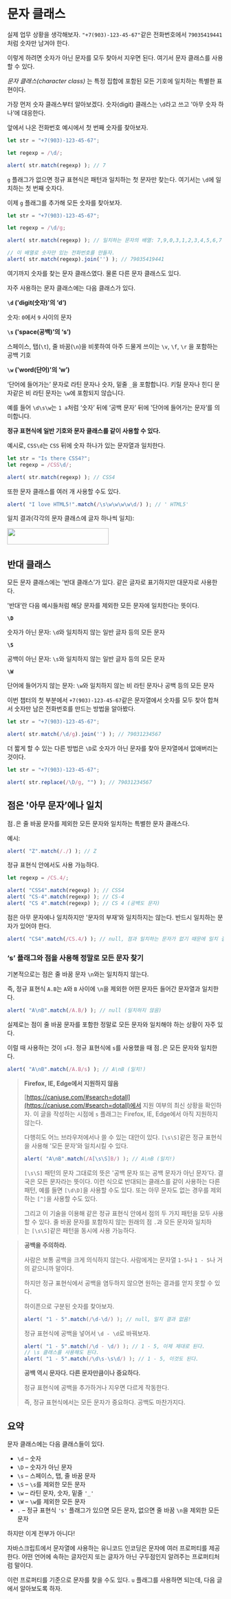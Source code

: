 # 문자 클래스

실제 업무 상황을 생각해보자. `"+7(903)-123-45-67"`같은 전화번호에서 `79035419441`처럼 숫자만 남겨야 한다.

이렇게 하려면 숫자가 아닌 문자를 모두 찾아서 지우면 된다. 여기서 문자 클래스를 사용할 수 있다.

*문자 클래스(character class)* 는 특정 집합에 포함된 모든 기호에 일치하는 특별한 표현이다.

가장 먼저 숫자 클래스부터 알아보겠다. 숫자(digit) 클래스는 `\d`라고 쓰고 '아무 숫자 하나’에 대응한다.

앞에서 나온 전화번호 예시에서 첫 번째 숫자를 찾아보자.

```js
let str = "+7(903)-123-45-67";

let regexp = /\d/;

alert( str.match(regexp) ); // 7
```

`g` 플래그가 없으면 정규 표현식은 패턴과 일치하는 첫 문자만 찾는다. 여기서는 `\d`에 일치하는 첫 번째 숫자다.

이제 `g` 플래그를 추가해 모든 숫자를 찾아보자.

```js
let str = "+7(903)-123-45-67";

let regexp = /\d/g;

alert( str.match(regexp) ); // 일치하는 문자의 배열: 7,9,0,3,1,2,3,4,5,6,7

// 이 배열로 숫자만 있는 전화번호를 만들자.
alert( str.match(regexp).join('') ); // 79035419441
```

여기까지 숫자를 찾는 문자 클래스였다. 물론 다른 문자 클래스도 있다.

자주 사용하는 문자 클래스에는 다음 클래스가 있다.

**`\d` ('digit(숫자)'의 ‘d’)**

숫자: `0`에서 `9` 사이의 문자

**`\s` ('space(공백)'의 ‘s’)**

스페이스, 탭(`\t`), 줄 바꿈(`\n`)을 비롯하여 아주 드물게 쓰이는 `\v`, `\f`, `\r` 을 포함하는 공백 기호

**`\w` ('word(단어)'의 ‘w’)**

‘단어에 들어가는’ 문자로 라틴 문자나 숫자, 밑줄 `_`을 포함합니다. 키릴 문자나 힌디 문자같은 비 라틴 문자는 `\w`에 포함되지 않습니다.

예를 들어 `\d\s\w`는 `1 a`처럼 ‘숫자’ 뒤에 ‘공백 문자’ 뒤에 '단어에 들어가는 문자’를 의미합니다.

**정규 표현식에 일반 기호와 문자 클래스를 같이 사용할 수 있다.**

예시로, `CSS\d`는 `CSS` 뒤에 숫자 하나가 있는 문자열과 일치한다.

```js
let str = "Is there CSS4?";
let regexp = /CSS\d/;

alert( str.match(regexp) ); // CSS4
```

또한 문자 클래스를 여러 개 사용할 수도 있다.

```js
alert( "I love HTML5!".match(/\s\w\w\w\w\d/) ); // ' HTML5'
```

일치 결과(각각의 문자 클래스에 글자 하나씩 일치):

<img src="https://ko.javascript.info/article/regexp-character-classes/love-html5-classes.svg" alt="" width="236" height="38">

## 반대 클래스

모든 문자 클래스에는 '반대 클래스’가 있다. 같은 글자로 표기하지만 대문자로 사용한다.

'반대’란 다음 예시들처럼 해당 문자를 제외한 모든 문자에 일치한다는 뜻이다.

**`\D`**

숫자가 아닌 문자: `\d`와 일치하지 않는 일반 글자 등의 모든 문자

**`\S`**

공백이 아닌 문자: `\s`와 일치하지 않는 일반 글자 등의 모든 문자

**`\W`**

단어에 들어가지 않는 문자: `\w`와 일치하지 않는 비 라틴 문자나 공백 등의 모든 문자

이번 챕터의 첫 부분에서 `+7(903)-123-45-67`같은 문자열에서 숫자를 모두 찾아 합쳐서 숫자만 남은 전화번호를 만드는 방법을 알아봤다.

```js
let str = "+7(903)-123-45-67";

alert( str.match(/\d/g).join('') ); // 79031234567
```

더 짧게 할 수 있는 다른 방법은 `\D`로 숫자가 아닌 문자를 찾아 문자열에서 없애버리는 것이다.

```js
let str = "+7(903)-123-45-67";

alert( str.replace(/\D/g, "") ); // 79031234567
```

## 점은 '아무 문자’에나 일치

점`.`은 줄 바꿈 문자를 제외한 모든 문자와 일치하는 특별한 문자 클래스다.

예시:

```js
alert( "Z".match(/./) ); // Z
```

정규 표현식 안에서도 사용 가능하다.

```js
let regexp = /CS.4/;

alert( "CSS4".match(regexp) ); // CSS4
alert( "CS-4".match(regexp) ); // CS-4
alert( "CS 4".match(regexp) ); // CS 4 (공백도 문자)
```

점은 아무 문자에나 일치하지만 '문자의 부재’와 일치하지는 않는다. 반드시 일치하는 문자가 있어야 한다.

```js
alert( "CS4".match(/CS.4/) ); // null, 점과 일치하는 문자가 없기 때문에 일치 결과가 없다.
```

### ‘s’ 플래그와 점을 사용해 정말로 모든 문자 찾기

기본적으로는 점은 줄 바꿈 문자 `\n`와는 일치하지 않는다.

즉, 정규 표현식 `A.B`는 `A`와 `B` 사이에 `\n`을 제외한 어떤 문자든 들어간 문자열과 일치한다.

```js
alert( "A\nB".match(/A.B/) ); // null (일치하지 않음)
```

실제로는 점이 줄 바꿈 문자를 포함한 정말로 모든 문자와 일치해야 하는 상황이 자주 있다.

이럴 때 사용하는 것이 `s`다. 정규 표현식에 `s`를 사용했을 때 점`.`은 모든 문자와 일치한다.

```js
alert( "A\nB".match(/A.B/s) ); // A\nB (일치!)
```

>**Firefox, IE, Edge에서 지원하지 않음**
>
>[https://caniuse.com/#search=dotall](https://caniuse.com/#search=dotall)에서 지원 여부의 최신 상황을 확인하자. 이 글을 작성하는 시점에 `s` 플래그는 Firefox, IE, Edge에서 아직 지원하지 않는다.
>
>다행히도 어느 브라우저에서나 쓸 수 있는 대안이 있다. `[\s\S]`같은 정규 표현식을 사용해 '모든 문자’와 일치시킬 수 있다.
>
>```js
>alert( "A\nB".match(/A[\s\S]B/) ); // A\nB (일치!)
>```
>
>`[\s\S]` 패턴의 문자 그대로의 뜻은 '공백 문자 또는 공백 문자가 아닌 문자’다. 결국은 모든 문자라는 뜻이다. 이런 식으로 반대되는 클래스를 같이 사용하는 다른 패턴, 예를 들면 `[\d\D]`을 사용할 수도 있다. 또는 아무 문자도 없는 경우를 제외하는 `[^]`을 사용할 수도 있다.
>
>그리고 이 기술을 이용해 같은 정규 표현식 안에서 점의 두 가지 패턴을 모두 사용할 수 있다. 줄 바꿈 문자를 포함하지 않는 원래의 점 `.`과 모든 문자와 일치하는 `[\s\S]`같은 패턴을 동시에 사용 가능하다.

>**공백을 주의하라.**
>
>사람은 보통 공백을 크게 의식하지 않는다. 사람에게는 문자열 `1-5`나 `1 - 5`나 거의 같으니까 말이다.
>
>하지만 정규 표현식에서 공백을 염두하지 않으면 원하는 결과를 얻지 못할 수 있다.
>
>하이픈으로 구분된 숫자를 찾아보자.
>
>```js
>alert( "1 - 5".match(/\d-\d/) ); // null, 일치 결과 없음!
>```
>
>정규 표현식에 공백을 넣어서 `\d - \d`로 바꿔보자.
>
>```js
>alert( "1 - 5".match(/\d - \d/) ); // 1 - 5, 이제 제대로 된다.
>// \s 클래스를 사용해도 된다.
>alert( "1 - 5".match(/\d\s-\s\d/) ); // 1 - 5, 이것도 된다.
>```
>
>**공백 역시 문자다. 다른 문자만큼이나 중요하다.**
>
>정규 표현식에 공백을 추가하거나 지우면 다르게 작동한다.
>
>즉, 정규 표현식에서는 모든 문자가 중요하다. 공백도 마찬가지다.

## 요약

문자 클래스에는 다음 클래스들이 있다.

- `\d` – 숫자
- `\D` – 숫자가 아닌 문자
- `\s` – 스페이스, 탭, 줄 바꿈 문자
- `\S` – `\s`를 제외한 모든 문자
- `\w` – 라틴 문자, 숫자, 밑줄 `'_'`
- `\W` – `\w`를 제외한 모든 문자
- `.` – 정규 표현식 `'s'` 플래그가 있으면 모든 문자, 없으면 줄 바꿈 `\n`을 제외한 모든 문자

하지만 이게 전부가 아니다!

자바스크립트에서 문자열에 사용하는 유니코드 인코딩은 문자에 여러 프로퍼티를 제공한다. 어떤 언어에 속하는 글자인지 또는 글자가 아닌 구두점인지 알려주는 프로퍼티처럼 말이다.

이런 프로퍼티를 기준으로 문자를 찾을 수도 있다. `u` 플래그를 사용하면 되는데, 다음 글에서 알아보도록 하자.